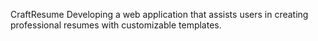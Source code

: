 CraftResume
Developing a web application that assists users in creating professional resumes with customizable templates.
